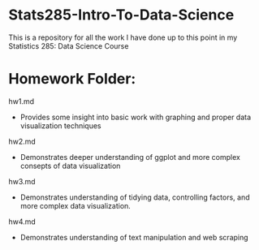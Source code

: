 # Stats285-Intro-To-Data-Science

This is a repository for all the work I have done up to this point in my Statistics 285: Data Science Course


# Homework Folder:
hw1.md
  + Provides some insight into basic work with graphing and proper data visualization techniques

hw2.md
  + Demonstrates deeper understanding of ggplot and more complex consepts of data visualization

hw3.md
  + Demonstrates understanding of tidying data, controlling factors, and more complex data visualization.

hw4.md
  + Demonstrates understanding of text manipulation and web scraping
